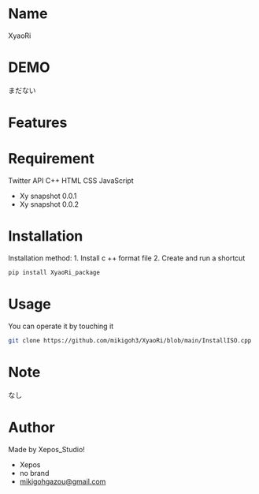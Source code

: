 # Name

XyaoRi


# DEMO

まだない

# Features



# Requirement

Twitter API
C++
HTML
CSS
JavaScript

* Xy snapshot 0.0.1
* Xy snapshot 0.0.2

# Installation

Installation method: 1. Install c ++ format file 2. Create and run a shortcut

```bash
pip install XyaoRi_package
```

# Usage

You can operate it by touching it

```bash
git clone https://github.com/mikigoh3/XyaoRi/blob/main/InstallISO.cpp
```

# Note

なし

# Author

Made by Xepos_Studio!

* Xepos
* no brand
* mikigohgazou@gmail.com
